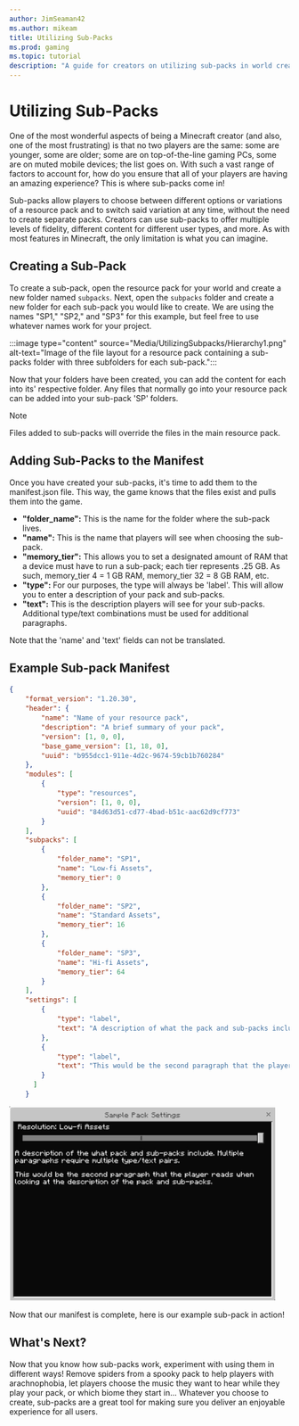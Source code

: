 ```yaml
---
author: JimSeaman42
ms.author: mikeam
title: Utilizing Sub-Packs
ms.prod: gaming
ms.topic: tutorial
description: "A guide for creators on utilizing sub-packs in world creation"
---
```


# Utilizing Sub-Packs

One of the most wonderful aspects of being a Minecraft creator (and also, one of the most frustrating) is that no two players are the same: some are younger, some are older; some are on top-of-the-line gaming PCs, some are on muted mobile devices; the list goes on. With such a vast range of factors to account for, how do you ensure that all of your players are having an amazing experience? This is where sub-packs come in!

Sub-packs allow players to choose between different options or variations of a resource pack and to switch said variation at any time, without the need to create separate packs. Creators can use sub-packs to offer multiple levels of fidelity, different content for different user types, and more. As with most features in Minecraft, the only limitation is what you can imagine.

## Creating a Sub-Pack

To create a sub-pack, open the resource pack for your world and create a new folder named `subpacks`. Next, open the `subpacks` folder and create a new folder for each sub-pack you would like to create. We are using the names "SP1," "SP2," and "SP3" for this example, but feel free to use whatever names work for your project.

:::image type="content" source="Media/UtilizingSubpacks/Hierarchy1.png" alt-text="Image of the file layout for a resource pack containing a sub-packs folder with three subfolders for each sub-pack.":::

Now that your folders have been created, you can add the content for each into its' respective folder. Any files that normally go into your resource pack can be added into your sub-pack 'SP' folders.

> [!NOTE]
> Files added to sub-packs will override the files in the main resource pack.

## Adding Sub-Packs to the Manifest

Once you have created your sub-packs, it's time to add them to the manifest.json file. This way, the game knows that the files exist and pulls them into the game.

- **"folder_name":** This is the name for the folder where the sub-pack lives.
- **"name":** This is the name that players will see when choosing the sub-pack.
- **"memory_tier":** This allows you to set a designated amount of RAM that a device must have to run a sub-pack; each tier represents .25 GB. As such, memory_tier 4 = 1 GB RAM, memory_tier 32 = 8 GB RAM, etc.
- **"type":** For our purposes, the type will always be 'label'. This will allow you to enter a description of your pack and sub-packs.
- **"text":** This is the description players will see for your sub-packs. Additional type/text combinations must be used for additional paragraphs.

Note that the 'name' and 'text' fields can not be translated.

## Example Sub-pack Manifest

```json
{
    "format_version": "1.20.30",
    "header": {
        "name": "Name of your resource pack",
        "description": "A brief summary of your pack",
        "version": [1, 0, 0],
        "base_game_version": [1, 18, 0],
        "uuid": "b955dcc1-911e-4d2c-9674-59cb1b760284"
    },
    "modules": [
        {
            "type": "resources",
            "version": [1, 0, 0],
            "uuid": "84d63d51-cd77-4bad-b51c-aac62d9cf773"
        }
    ],
    "subpacks": [
        {
            "folder_name": "SP1",
            "name": "Low-fi Assets",
            "memory_tier": 0
        },
        {
            "folder_name": "SP2",
            "name": "Standard Assets",
            "memory_tier": 16
        },
        {
            "folder_name": "SP3",
            "name": "Hi-fi Assets",
            "memory_tier": 64
        }
    ],
    "settings": [
        {
            "type": "label",
            "text": "A description of what the pack and sub-packs include. Multiple paragraphs require multiple type/text pairs."
        },
        {
            "type": "label",
            "text": "This would be the second paragraph that the player reads when looking at the description of the pack and sub-packs."
        }
      ]
    }
```

![Animation of sub-pack selection](Media/UtilizingSubpacks/Subpackgif.gif)

Now that our manifest is complete, here is our example sub-pack in action!

## What's Next?

Now that you know how sub-packs work, experiment with using them in different ways! Remove spiders from a spooky pack to help players with arachnophobia, let players choose the music they want to hear while they play your pack, or which biome they start in... Whatever you choose to create, sub-packs are a great tool for making sure you deliver an enjoyable experience for all users.
